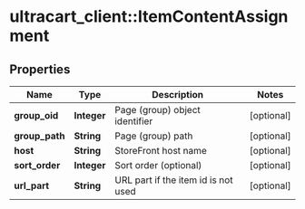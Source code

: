 # ultracart_client::ItemContentAssignment

## Properties
Name | Type | Description | Notes
------------ | ------------- | ------------- | -------------
**group_oid** | **Integer** | Page (group) object identifier | [optional] 
**group_path** | **String** | Page (group) path | [optional] 
**host** | **String** | StoreFront host name | [optional] 
**sort_order** | **Integer** | Sort order (optional) | [optional] 
**url_part** | **String** | URL part if the item id is not used | [optional] 


